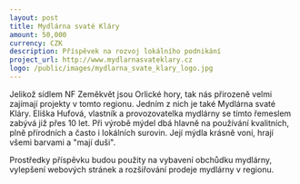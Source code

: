 ```yaml
---
layout: post
title: Mydlárna svaté Kláry
amount: 50,000
currency: CZK
description: Příspěvek na rozvoj lokálního podnikání
project_url: http://www.mydlarnasvateklary.cz
logo: /public/images/mydlarna_svate_klary_logo.jpg
---
```


Jelikož sídlem NF Zeměkvět jsou Orlické hory, tak nás přirozeně velmi zajímají projekty v tomto regionu. Jedním z nich je také Mydlárna svaté Kláry. Eliška Hufová, vlastník a provozovatelka mydlárny se tímto řemeslem zabývá již přes 10 let. Při výrobě mýdel dbá hlavně na používání kvalitních, plně přírodních a často i lokálních surovin. Její mýdla krásně voní, hrají všemi barvami a "mají duši".

Prostředky příspěvku budou použity na vybavení obchůdku mydlárny, vylepšení webových stránek a rozšiřování prodeje mydlárny v regionu.
